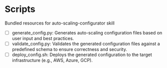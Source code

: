 # Scripts

Bundled resources for auto-scaling-configurator skill

- [ ] generate_config.py: Generates auto-scaling configuration files based on user input and best practices.
- [ ] validate_config.py: Validates the generated configuration files against a predefined schema to ensure correctness and security.
- [ ] deploy_config.sh: Deploys the generated configuration to the target infrastructure (e.g., AWS, Azure, GCP).
